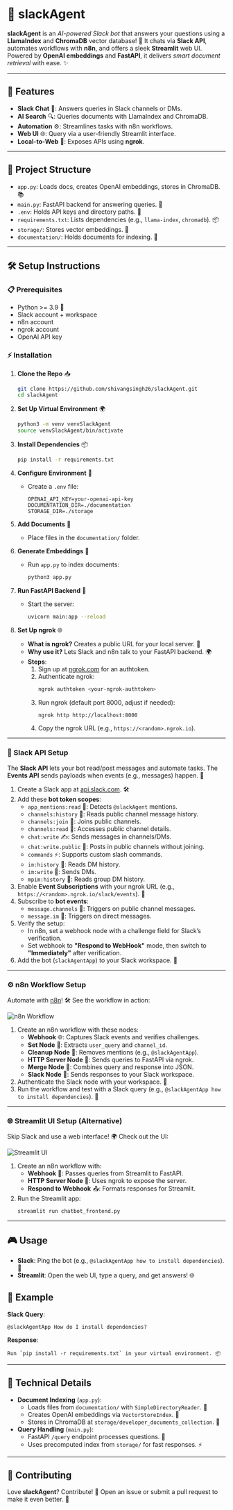 # 🚀 slackAgent

**slackAgent** is an *AI-powered Slack bot* that answers your questions using a **LlamaIndex** and **ChromaDB** vector database! 🤖 It chats via **Slack API**, automates workflows with **n8n**, and offers a sleek **Streamlit** web UI. Powered by **OpenAI embeddings** and **FastAPI**, it delivers *smart document retrieval* with ease. ✨

---

## 🎉 Features

- **Slack Chat** 💬: Answers queries in Slack channels or DMs.
- **AI Search** 🔍: Queries documents with LlamaIndex and ChromaDB.
- **Automation** ⚙️: Streamlines tasks with n8n workflows.
- **Web UI** 🌐: Query via a user-friendly Streamlit interface.
- **Local-to-Web** 🔗: Exposes APIs using **ngrok**.

---

## 📂 Project Structure

- `app.py`: Loads docs, creates OpenAI embeddings, stores in ChromaDB. 📚
- `main.py`: FastAPI backend for answering queries. 🚀
- `.env`: Holds API keys and directory paths. 🔑
- `requirements.txt`: Lists dependencies (e.g., `llama-index`, `chromadb`). 📦
- `storage/`: Stores vector embeddings. 💾
- `documentation/`: Holds documents for indexing. 📄

---

## 🛠️ Setup Instructions

### 📋 Prerequisites
- Python >= 3.9 🐍
- Slack account + workspace
- n8n account
- ngrok account
- OpenAI API key

### ⚡️ Installation

1. **Clone the Repo** 📥
   ```bash
   git clone https://github.com/shivangsingh26/slackAgent.git
   cd slackAgent
   ```

2. **Set Up Virtual Environment** 🌍
   ```bash
   python3 -m venv venvSlackAgent
   source venvSlackAgent/bin/activate
   ```

3. **Install Dependencies** 📦
   ```bash
   pip install -r requirements.txt
   ```

4. **Configure Environment** 🔧
   - Create a `.env` file:
     ```
     OPENAI_API_KEY=your-openai-api-key
     DOCUMENTATION_DIR=./documentation
     STORAGE_DIR=./storage
     ```

5. **Add Documents** 📝
   - Place files in the `documentation/` folder.

6. **Generate Embeddings** 🧠
   - Run `app.py` to index documents:
     ```bash
     python3 app.py
     ```

7. **Run FastAPI Backend** 🚀
   - Start the server:
     ```bash
     uvicorn main:app --reload
     ```

8. **Set Up ngrok** 🌐
   - **What is ngrok?** Creates a public URL for your local server. 🔗
   - **Why use it?** Lets Slack and n8n talk to your FastAPI backend. 🌍
   - **Steps**:
     1. Sign up at [ngrok.com](https://ngrok.com) for an authtoken.
     2. Authenticate ngrok:
        ```bash
        ngrok authtoken <your-ngrok-authtoken>
        ```
     3. Run ngrok (default port 8000, adjust if needed):
        ```bash
        ngrok http http://localhost:8000
        ```
     4. Copy the ngrok URL (e.g., `https://<random>.ngrok.io`).

---

### 🤝 Slack API Setup

The **Slack API** lets your bot read/post messages and automate tasks. The **Events API** sends payloads when events (e.g., messages) happen. 🎉

1. Create a Slack app at [api.slack.com](https://api.slack.com). 🛠️
2. Add these **bot token scopes**:
   - `app_mentions:read` 📣: Detects `@slackAgent` mentions.
   - `channels:history` 📜: Reads public channel message history.
   - `channels:join` 🚪: Joins public channels.
   - `channels:read` 👀: Accesses public channel details.
   - `chat:write` ✍️: Sends messages in channels/DMs.
   - `chat:write.public` 📢: Posts in public channels without joining.
   - `commands` ⚡: Supports custom slash commands.
   - `im:history` 💬: Reads DM history.
   - `im:write` 📩: Sends DMs.
   - `mpim:history` 👥: Reads group DM history.
3. Enable **Event Subscriptions** with your ngrok URL (e.g., `https://<random>.ngrok.io/slack/events`). 🔗
4. Subscribe to **bot events**:
   - `message.channels` 📢: Triggers on public channel messages.
   - `message.im` 💌: Triggers on direct messages.
5. Verify the setup:
   - In n8n, set a webhook node with a challenge field for Slack’s verification.
   - Set webhook to **"Respond to WebHook"** mode, then switch to **"Immediately"** after verification.
6. Add the bot (`slackAgentApp`) to your Slack workspace. 🤖

---

### ⚙️ n8n Workflow Setup

Automate with [n8n](https://n8n.io)! 🛠️ See the workflow in action:

![n8n Workflow](images/n8n_workflow.png)

1. Create an n8n workflow with these nodes:
   - **Webhook** 🌐: Captures Slack events and verifies challenges.
   - **Set Node** 📝: Extracts `user_query` and `channel_id`.
   - **Cleanup Node** 🧹: Removes mentions (e.g., `@slackAgentApp`).
   - **HTTP Server Node** 🔗: Sends queries to FastAPI via ngrok.
   - **Merge Node** 🔄: Combines query and response into JSON.
   - **Slack Node** 💬: Sends responses to your Slack workspace.
2. Authenticate the Slack node with your workspace. 🔑
3. Run the workflow and test with a Slack query (e.g., `@slackAgentApp how to install dependencies`). 🚀

---

### 🌐 Streamlit UI Setup (Alternative)

Skip Slack and use a web interface! 🌍 Check out the UI:

![Streamlit UI](images/streamlit_ui.png)

1. Create an n8n workflow with:
   - **Webhook** 📡: Passes queries from Streamlit to FastAPI.
   - **HTTP Server Node** 🔗: Uses ngrok to expose the server.
   - **Respond to Webhook** 📤: Formats responses for Streamlit.
2. Run the Streamlit app:
   ```bash
   streamlit run chatbot_frontend.py
   ```

---

## 🎮 Usage

- **Slack**: Ping the bot (e.g., `@slackAgentApp how to install dependencies`). 💬
- **Streamlit**: Open the web UI, type a query, and get answers! 🌐

## 🧪 Example

**Slack Query**:
```
@slackAgentApp How do I install dependencies?
```
**Response**:
```
Run `pip install -r requirements.txt` in your virtual environment. 📦
```

---

## 🧠 Technical Details

- **Document Indexing** (`app.py`):
  - Loads files from `documentation/` with `SimpleDirectoryReader`. 📄
  - Creates OpenAI embeddings via `VectorStoreIndex`. 🧠
  - Stores in ChromaDB at `storage/developer_documents_collection`. 💾
- **Query Handling** (`main.py`):
  - FastAPI `/query` endpoint processes questions. 🚀
  - Uses precomputed index from `storage/` for fast responses. ⚡

---

## 🤝 Contributing

Love **slackAgent**? Contribute! 🙌 Open an issue or submit a pull request to make it even better. 🌟